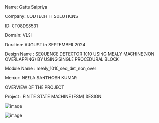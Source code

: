 Name: Gattu Saipriya

Company: CODTECH IT SOLUTIONS

ID: CT08DS6531

Domain: VLSI

Duration: AUGUST to SEPTEMBER 2024

Design Name : SEQUENCE DETECTOR 1010 USING MEALY MACHINE(NON OVERLAPPING) BY USING SINGLE PROCEDURAL BLOCK

Module Name : mealy_1010_seq_det_non_over

Mentor: NEELA SANTHOSH KUMAR

OVERVIEW OF THE PROJECT

Project : FINITE STATE MACHINE (FSM) DESIGN

![image](https://github.com/user-attachments/assets/3700ae99-3272-4e7d-8571-efa5763035f0)

![image](https://github.com/user-attachments/assets/603535bd-f7be-4bc8-a5bd-bb0b94443541)



